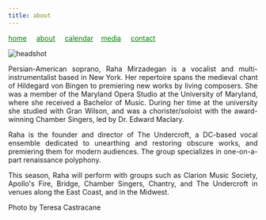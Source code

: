 ```yaml
---
title: about
---
```

<style>
a { color: green; } 
</style>
[home](/)&nbsp;&nbsp;&nbsp;&nbsp; [about](/about.html)&nbsp;&nbsp;&nbsp;&nbsp; [calendar](/calendar.html)&nbsp;&nbsp;&nbsp; [media](/media.html)&nbsp;&nbsp;&nbsp;&nbsp; [contact](/contact.html)

![headshot](https://raharules.github.io/Raha_Color_Web.jpg)


<p style="text-align:justify">
Persian-American soprano, Raha Mirzadegan is a vocalist and multi-instrumentalist based in New York. Her repertoire spans the medieval chant of Hildegard von Bingen to premiering new works by living composers. She was a member of the Maryland Opera Studio at the University of Maryland, where she received a Bachelor of Music. During her time at the university she studied with Gran Wilson, and was a chorister/soloist with the award-winning Chamber Singers, led by Dr. Edward Maclary.
</p>
<p style="text-align:justify">
Raha is the founder and director of The Undercroft, a DC-based vocal ensemble dedicated to unearthing and restoring obscure works, and premiering them for modern audiences. The group specializes in one-on-a-part renaissance polyphony.
</p>
<p style="text-align:justify">
This season, Raha will perform with groups such as Clarion Music Society, Apollo's Fire, Bridge, Chamber Singers, Chantry, and The Undercroft in venues along the East Coast, and in the Midwest.
</p>


Photo by Teresa Castracane
